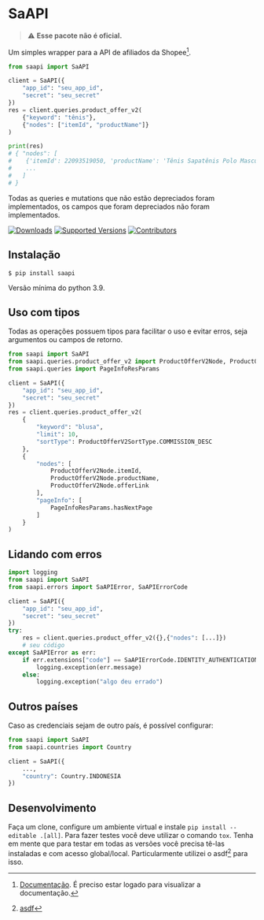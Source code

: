 # SaAPI
> :warning: **Esse pacote não é oficial.**

Um simples wrapper para a API de afiliados da Shopee[^1].

```python
from saapi import SaAPI

client = SaAPI({
    "app_id": "seu_app_id",
    "secret": "seu_secret"
})
res = client.queries.product_offer_v2(
    {"keyword": "tênis"},
    {"nodes": ["itemId", "productName"]}
)

print(res)
# { "nodes": [
#    {'itemId': 22093519050, 'productName': 'Tênis Sapatênis Polo Masculino'},
#    ...
#   ]
# }
```
Todas as queries e mutations que não estão depreciados foram implementados, os 
campos que foram depreciados não foram implementados.

[![Downloads](https://static.pepy.tech/badge/saapi/month)](https://pepy.tech/project/saapi)
[![Supported Versions](https://img.shields.io/pypi/pyversions/saapi.svg)](https://pypi.org/project/saapi)
[![Contributors](https://img.shields.io/github/contributors/renangalvao/saapi.svg)](https://github.com/renangalvao/saapi/graphs/contributors)

## Instalação
```console
$ pip install saapi
```
Versão mínima do python 3.9.


## Uso com tipos
Todas as operações possuem tipos para facilitar o uso e evitar erros, seja argumentos
ou campos de retorno.

```python
from saapi import SaAPI
from saapi.queries.product_offer_v2 import ProductOfferV2Node, ProductOfferV2SortType
from saapi.queries import PageInfoResParams

client = SaAPI({
    "app_id": "seu_app_id",
    "secret": "seu_secret"
})
res = client.queries.product_offer_v2(
    {
        "keyword": "blusa",
        "limit": 10,
        "sortType": ProductOfferV2SortType.COMMISSION_DESC
    },
    {
        "nodes": [
            ProductOfferV2Node.itemId,
            ProductOfferV2Node.productName,
            ProductOfferV2Node.offerLink
        ],
        "pageInfo": [
            PageInfoResParams.hasNextPage
        ]
    }
)
```


## Lidando com erros
```python
import logging
from saapi import SaAPI
from saapi.errors import SaAPIError, SaAPIErrorCode

client = SaAPI({
    "app_id": "seu_app_id",
    "secret": "seu_secret"
})
try:
    res = client.queries.product_offer_v2({},{"nodes": [...]})
    # seu código
except SaAPIError as err:
    if err.extensions["code"] == SaAPIErrorCode.IDENTITY_AUTHENTICATION_ERROR:
        logging.exception(err.message)
    else:
        logging.exception("algo deu errado")
```

## Outros países
Caso as credenciais sejam de outro país, é possível configurar:
```python
from saapi import SaAPI
from saapi.countries import Country

client = SaAPI({
    ...,
    "country": Country.INDONESIA
})
```


## Desenvolvimento
Faça um clone, configure um ambiente virtual e instale ``pip install --editable .[all]``. Para fazer
testes você deve utilizar o comando ``tox``. Tenha em mente que para testar em todas as versões você
precisa tê-las instaladas e com acesso global/local. Particularmente utilizei o asdf[^2] para isso.

[^1]: [Documentação](https://affiliate.shopee.com.br/open_api/home). É preciso estar logado para visualizar a documentação.
[^2]: [asdf](https://asdf-vm.com/)
